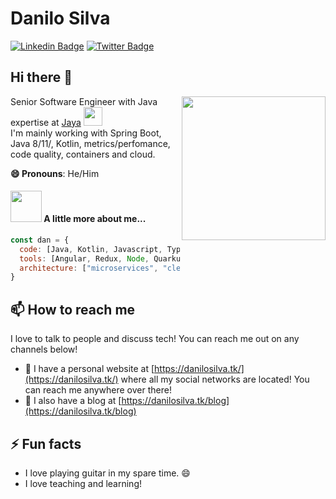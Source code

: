 # Danilo Silva

[![Linkedin Badge](https://img.shields.io/badge/-LinkedIn-blue?style=flat&logo=LinkedIn&logoColor=white)](https://www.linkedin.com/in/danilosilvap)
[![Twitter Badge](https://img.shields.io/badge/-Twitter-1ca0f1?style=flat&logo=Twitter&logoColor=white)](https://twitter.com/dansilva41)

## Hi there 👋
<img align='right' src="https://media.giphy.com/media/gh0RRgkTXedvF0pDc0/giphy.gif" width="230">

Senior Software Engineer with Java expertise at [Jaya](https://jaya.tech/) <img src="https://media.giphy.com/media/WUlplcMpOCEmTGBtBW/giphy.gif" width="30"> </br>
I'm mainly working with Spring Boot, Java 8/11/, Kotlin, metrics/perfomance, code quality, containers and cloud.

**😄 Pronouns**: He/Him

#### <img src="https://media.giphy.com/media/VgCDAzcKvsR6OM0uWg/giphy.gif" width="50"> A little more about me...  

```javascript
const dan = {
  code: [Java, Kotlin, Javascript, Typescript, HTML, CSS, Bash],
  tools: [Angular, Redux, Node, Quarkus, Spring Framework, Docker, Maven, Gradle, Hibernate, JPA, Intellij IDEA, Web Storm],
  architecture: ["microservices", "clean-arquicture", "design system pattern"]
}
```

## 📫 How to reach me

I love to talk to people and discuss tech! You can reach me out on any channels below!

- 🔗 I have a personal website at [https://danilosilva.tk/](https://danilosilva.tk/) where all my social networks are located! You can reach me anywhere over there!
- 📝 I also have a blog at [https://danilosilva.tk/blog](https://danilosilva.tk/blog)

## ⚡ Fun facts

- I love playing guitar in my spare time. 😄</br>
- I love teaching and learning!
